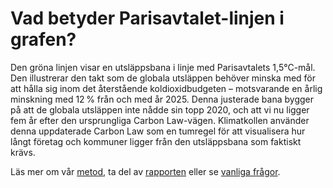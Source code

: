 # Vad betyder Parisavtalet-linjen i grafen?

Den gröna linjen visar en utsläppsbana i linje med Parisavtalets 1,5°C-mål. Den illustrerar den takt som de globala utsläppen behöver minska med för att hålla sig inom det återstående koldioxidbudgeten – motsvarande en årlig minskning med 12 % från och med år 2025. Denna justerade bana bygger på att de globala utsläppen inte nådde sin topp 2020, och att vi nu ligger fem år efter den ursprungliga Carbon Law-vägen. Klimatkollen använder denna uppdaterade Carbon Law som en tumregel för att visualisera hur långt företag och kommuner ligger från den utsläppsbana som faktiskt krävs.

Läs mer om vår [metod](/sv/methodology), ta del av [rapporten](/reports/2025-06-19_ApplyingCarbonLawFrom2025.pdf) eller se [vanliga frågor](/sv/insights/carbon-law-from-2025).
